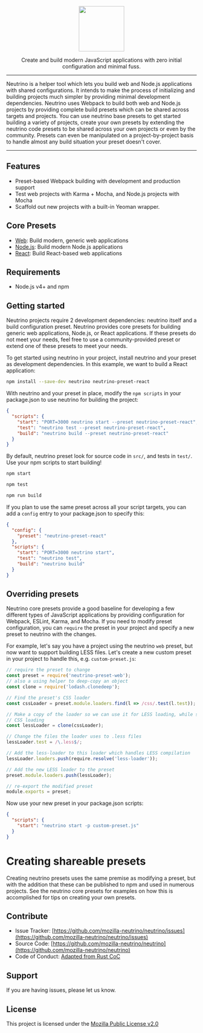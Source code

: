 <p align="center">
  <img src="https://cldup.com/1kq7qo1GE4.thumb.png" height="120" />
</p>

<p align="center">Create and build modern JavaScript applications with zero initial configuration and minimal fuss.</p>

---

Neutrino is a helper tool which lets you build web and Node.js applications with shared
configurations. It intends to make the process of initializing and building projects much simpler by
providing minimal development dependencies. Neutrino uses Webpack to build both web and Node.js
projects by providing complete build presets which can be shared across targets and projects. You
can use neutrino base presets to get started building a variety of projects, create your own
presets by extending the neutrino code presets to be shared across your own projects or even by the
community. Presets can even be manipulated on a project-by-project basis to handle almost any build
situation your preset doesn't cover.

---

## Features

- Preset-based Webpack building with development and production support
- Test web projects with Karma + Mocha, and Node.js projects with Mocha
- Scaffold out new projects with a built-in Yeoman wrapper.

## Core Presets

- [Web](https://github.com/mozilla-neutrino/neutrino-preset-web): Build modern, generic web applications
- [Node.js](https://github.com/mozilla-neutrino/neutrino-preset-node): Build modern Node.js applications
- [React](https://github.com/mozilla-neutrino/neutrino-preset-react): Build React-based web applications

## Requirements

- Node.js v4+ and npm

## Getting started

Neutrino projects require 2 development dependencies: neutrino itself and a build configuration
preset. Neutrino provides core presets for building generic web applications, Node.js, or React
applications. If these presets do not meet your needs, feel free to use a community-provided preset
or extend one of these presets to meet your needs.

To get started using neutrino in your project, install neutrino and your preset as development
dependencies. In this example, we want to build a React application:

```sh
npm install --save-dev neutrino neutrino-preset-react
```

With neutrino and your preset in place, modify the `npm scripts` in your package.json to use
neutrino for building the project:

```json
{
  "scripts": {
    "start": "PORT=3000 neutrino start --preset neutrino-preset-react",
    "test": "neutrino test --preset neutrino-preset-react",
    "build": "neutrino build --preset neutrino-preset-react"
  }
}
```

By default, neutrino preset look for source code in `src/`, and tests in `test/`. Use your npm
scripts to start building!

```sh
npm start

npm test

npm run build
```

If you plan to use the same preset across all your script targets, you can add a `config` entry to
your package.json to specify this:

```json
{
  "config": {
    "preset": "neutrino-preset-react"
  },
  "scripts": {
    "start": "PORT=3000 neutrino start",
    "test": "neutrino test",
    "build": "neutrino build"
  }
}
```

## Overriding presets

Neutrino core presets provide a good baseline for developing a few different types of JavaScript
applications by providing configuration for Webpack, ESLint, Karma, and Mocha. If you need to modify
preset configuration, you can `require` the preset in your project and specify a new preset to
neutrino with the changes.

For example, let's say you have a project using the neutrino `web` preset, but now want to support
building LESS files. Let's create a new custom preset in your project to handle this, e.g.
`custom-preset.js`:

```js
// require the preset to change
const preset = require('neutrino-preset-web');
// also a using helper to deep-copy an object
const clone = require('lodash.clonedeep');

// Find the preset's CSS loader
const cssLoader = preset.module.loaders.find(l => /css/.test(l.test));

// Make a copy of the loader so we can use it for LESS loading, while still keeping normal
// CSS loading
const lessLoader = clone(cssLoader);

// Change the files the loader uses to .less files
lessLoader.test = /\.less$/;

// Add the less-loader to this loader which handles LESS compilation
lessLoader.loaders.push(require.resolve('less-loader'));

// Add the new LESS loader to the preset
preset.module.loaders.push(lessLoader);

// re-export the modified preset
module.exports = preset;
```

Now use your new preset in your package.json scripts:

```json
{
  "scripts": {
    "start": "neutrino start -p custom-preset.js"
  }
}
```

# Creating shareable presets

Creating neutrino presets uses the same premise as modifying a preset, but with the addition that
these can be published to npm and used in numerous projects. See the neutrino core presets for
examples on how this is accomplished for tips on creating your own presets.

## Contribute

- Issue Tracker: [https://github.com/mozilla-neutrino/neutrino/issues](https://github.com/mozilla-neutrino/neutrino/issues)
- Source Code: [https://github.com/mozilla-neutrino/neutrino](https://github.com/mozilla-neutrino/neutrino)
- Code of Conduct: [Adapted from Rust CoC](https://www.rust-lang.org/conduct.html)

## Support

If you are having issues, please let us know.

## License

This project is licensed under the [Mozilla Public License v2.0](https://github.com/mozilla-neutrino/neutrino/blob/master/LICENSE)
